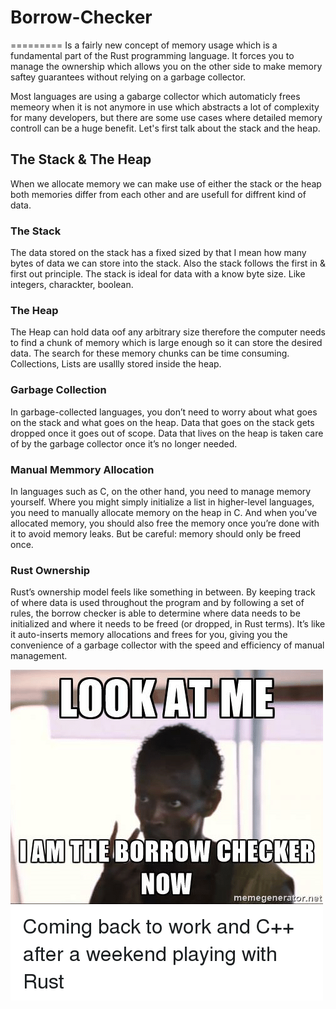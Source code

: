 # Borrow-Checker
=========
Is a fairly new concept of memory usage which is a fundamental part of the Rust programming language. 
It forces you to manage the ownership which allows you on the other side to make memory saftey guarantees without
relying on a garbage collector.

Most languages are using a gabarge collector which automaticly frees memeory when it is not anymore in use which
abstracts a lot of complexity for many developers, but there are some use cases where detailed memory controll can be a huge benefit. Let's first talk about the stack and the heap.


## The Stack & The Heap
When we allocate memory we can make use of either the stack or the heap both memories
differ from each other and are usefull for diffrent kind of data.

### The Stack
The data stored on the stack has a fixed sized by that I mean how many bytes of data 
we can store into the stack. Also the stack follows the first in & first out principle.
The stack is ideal for data with a know byte size. Like integers, charackter, boolean.

### The Heap
The Heap can hold data oof any arbitrary size therefore the computer needs to find a chunk of memory
which is large enough so it can store the desired data. The search for these memory chunks can be time consuming. Collections, Lists are usallly stored inside the heap.


### Garbage Collection 
In garbage-collected languages, you don’t need to worry about what goes on the stack and what goes on the heap. Data that goes on the stack gets dropped once it goes out of scope. Data that lives on the heap is taken care of by the garbage collector once it’s no longer needed.

### Manual Memmory Allocation
In languages such as C, on the other hand, you need to manage memory yourself. Where you might simply initialize a list in higher-level languages, you need to manually allocate memory on the heap in C. And when you’ve allocated memory, you should also free the memory once you’re done with it to avoid memory leaks. But be careful: memory should only be freed once.

### Rust Ownership
Rust’s ownership model feels like something in between. By keeping track of where data is used throughout the program and by following a set of rules, the borrow checker is able to determine where data needs to be initialized and where it needs to be freed (or dropped, in Rust terms). It’s like it auto-inserts memory allocations and frees for you, giving you the convenience of a garbage collector with the speed and efficiency of manual management.

![alt tag](img/look-at-me-iam-the-borrow-checker-now.png)